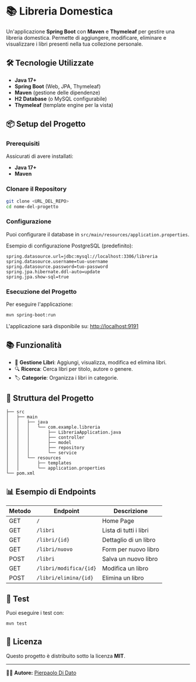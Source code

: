 
# 📚 Libreria Domestica

Un'applicazione **Spring Boot** con **Maven** e **Thymeleaf** per gestire una libreria domestica. Permette di aggiungere, modificare, eliminare e visualizzare i libri presenti nella tua collezione personale.

## 🛠️ Tecnologie Utilizzate

- **Java 17+**
- **Spring Boot** (Web, JPA, Thymeleaf)
- **Maven** (gestione delle dipendenze)
- **H2 Database** (o MySQL configurabile)
- **Thymeleaf** (template engine per la vista)

## 📦 Setup del Progetto

### Prerequisiti

Assicurati di avere installati:

- **Java 17+**
- **Maven**

### Clonare il Repository

```bash
git clone <URL_DEL_REPO>
cd nome-del-progetto
```

### Configurazione

Puoi configurare il database in `src/main/resources/application.properties`.

Esempio di configurazione PostgreSQL (predefinito):

```properties
spring.datasource.url=jdbc:mysql://localhost:3306/libreria
spring.datasource.username=tuo-username
spring.datasource.password=tuo-password
spring.jpa.hibernate.ddl-auto=update
spring.jpa.show-sql=true
```

### Esecuzione del Progetto

Per eseguire l'applicazione:

```bash
mvn spring-boot:run
```

L'applicazione sarà disponibile su: [http://localhost:9191](http://localhost:9191)

## 📚 Funzionalità

- 📖 **Gestione Libri**: Aggiungi, visualizza, modifica ed elimina libri.
- 🔍 **Ricerca**: Cerca libri per titolo, autore o genere.
- 🏷️ **Categorie**: Organizza i libri in categorie.

## 📂 Struttura del Progetto

```
├── src
│   ├── main
│   │   ├── java
│   │   │   └── com.example.libreria
│   │   │       ├── LibreriaApplication.java
│   │   │       ├── controller
│   │   │       ├── model
│   │   │       ├── repository
│   │   │       └── service
│   │   └── resources
│   │       ├── templates
│   │       └── application.properties
└── pom.xml
```

## 📊 Esempio di Endpoints

| Metodo | Endpoint          | Descrizione              |
|--------|-------------------|--------------------------|
| GET    | `/`               | Home Page               |
| GET    | `/libri`          | Lista di tutti i libri  |
| GET    | `/libri/{id}`     | Dettaglio di un libro   |
| GET    | `/libri/nuovo`    | Form per nuovo libro    |
| POST   | `/libri`          | Salva un nuovo libro    |
| GET    | `/libri/modifica/{id}` | Modifica un libro      |
| POST   | `/libri/elimina/{id}`  | Elimina un libro       |

## 🧪 Test

Puoi eseguire i test con:

```bash
mvn test
```

## 📄 Licenza

Questo progetto è distribuito sotto la licenza **MIT**.

---

👨‍💻 **Autore:** [Pierpaolo Di Dato](https://github.com/pierpaolo1989)
